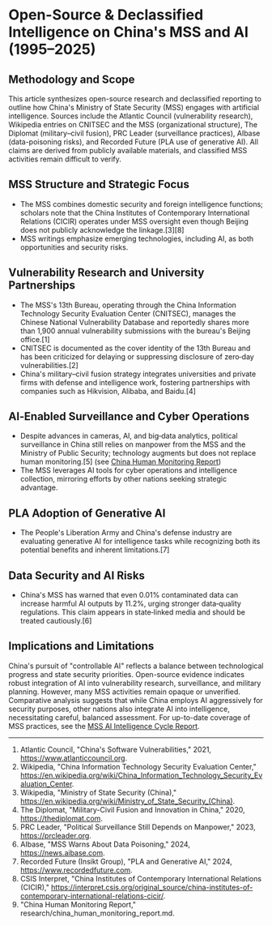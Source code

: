 # Open-Source & Declassified Intelligence on China's MSS and AI (1995–2025)

## Methodology and Scope
This article synthesizes open-source research and declassified reporting to outline how China's Ministry of State Security (MSS) engages with artificial intelligence. Sources include the Atlantic Council (vulnerability research), Wikipedia entries on CNITSEC and the MSS (organizational structure), The Diplomat (military–civil fusion), PRC Leader (surveillance practices), AIbase (data-poisoning risks), and Recorded Future (PLA use of generative AI). All claims are derived from publicly available materials, and classified MSS activities remain difficult to verify.

## MSS Structure and Strategic Focus
- The MSS combines domestic security and foreign intelligence functions; scholars note that the China Institutes of Contemporary International Relations (CICIR) operates under MSS oversight even though Beijing does not publicly acknowledge the linkage.[3][8]
- MSS writings emphasize emerging technologies, including AI, as both opportunities and security risks.

## Vulnerability Research and University Partnerships
- The MSS's 13th Bureau, operating through the China Information Technology Security Evaluation Center (CNITSEC), manages the Chinese National Vulnerability Database and reportedly shares more than 1,900 annual vulnerability submissions with the bureau's Beijing office.[1]
- CNITSEC is documented as the cover identity of the 13th Bureau and has been criticized for delaying or suppressing disclosure of zero‑day vulnerabilities.[2]
- China's military–civil fusion strategy integrates universities and private firms with defense and intelligence work, fostering partnerships with companies such as Hikvision, Alibaba, and Baidu.[4]

## AI‑Enabled Surveillance and Cyber Operations
 - Despite advances in cameras, AI, and big‑data analytics, political surveillance in China still relies on manpower from the MSS and the Ministry of Public Security; technology augments but does not replace human monitoring.[5] (see [China Human Monitoring Report](research/china_human_monitoring_report.md))
- The MSS leverages AI tools for cyber operations and intelligence collection, mirroring efforts by other nations seeking strategic advantage.

## PLA Adoption of Generative AI
- The People's Liberation Army and China's defense industry are evaluating generative AI for intelligence tasks while recognizing both its potential benefits and inherent limitations.[7]

## Data Security and AI Risks
- China's MSS has warned that even 0.01% contaminated data can increase harmful AI outputs by 11.2%, urging stronger data‑quality regulations. This claim appears in state‑linked media and should be treated cautiously.[6]

## Implications and Limitations
China's pursuit of "controllable AI" reflects a balance between technological progress and state security priorities. Open-source evidence indicates robust integration of AI into vulnerability research, surveillance, and military planning. However, many MSS activities remain opaque or unverified. Comparative analysis suggests that while China employs AI aggressively for security purposes, other nations also integrate AI into intelligence, necessitating careful, balanced assessment.
For up-to-date coverage of MSS practices, see the [MSS AI Intelligence Cycle Report](research/mss_ai_intelligence_cycle_report.md).

---

1. Atlantic Council, "China's Software Vulnerabilities," 2021, https://www.atlanticcouncil.org.
2. Wikipedia, "China Information Technology Security Evaluation Center," https://en.wikipedia.org/wiki/China_Information_Technology_Security_Evaluation_Center.
3. Wikipedia, "Ministry of State Security (China)," https://en.wikipedia.org/wiki/Ministry_of_State_Security_(China).
4. The Diplomat, "Military-Civil Fusion and Innovation in China," 2020, https://thediplomat.com.
5. PRC Leader, "Political Surveillance Still Depends on Manpower," 2023, https://prcleader.org.
6. AIbase, "MSS Warns About Data Poisoning," 2024, https://news.aibase.com.
7. Recorded Future (Insikt Group), "PLA and Generative AI," 2024, https://www.recordedfuture.com.
8. CSIS Interpret, "China Institutes of Contemporary International Relations (CICIR)," https://interpret.csis.org/original_source/china-institutes-of-contemporary-international-relations-cicir/.
9. "China Human Monitoring Report," research/china_human_monitoring_report.md.
